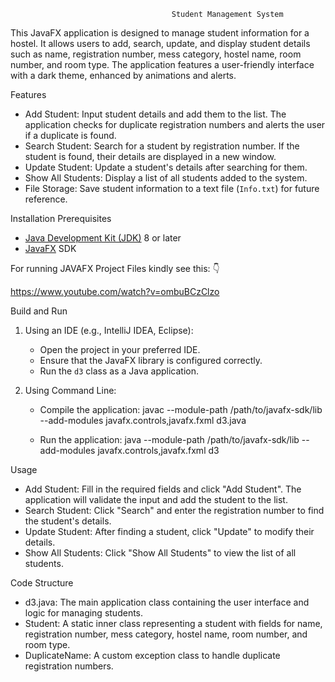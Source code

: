                                         Student Management System

This JavaFX application is designed to manage student information for a hostel. It allows users to add, search, update, and display student details such as name, registration number, mess category, hostel name, room number, and room type. The application features a user-friendly interface with a dark theme, enhanced by animations and alerts.

Features

- Add Student: Input student details and add them to the list. The application checks for duplicate registration numbers and alerts the user if a duplicate is found.
- Search Student: Search for a student by registration number. If the student is found, their details are displayed in a new window.
- Update Student: Update a student's details after searching for them.
- Show All Students: Display a list of all students added to the system.
- File Storage: Save student information to a text file (`Info.txt`) for future reference.

 Installation Prerequisites

- [Java Development Kit (JDK)](https://www.oracle.com/java/technologies/javase-downloads.html) 8 or later
- [JavaFX](https://openjfx.io/) SDK

For  running JAVAFX Project Files kindly see this: 👇

https://www.youtube.com/watch?v=ombuBCzClzo

Build and Run

1. Using an IDE (e.g., IntelliJ IDEA, Eclipse):

   - Open the project in your preferred IDE.
   - Ensure that the JavaFX library is configured correctly.
   - Run the `d3` class as a Java application.

2. Using Command Line:

   - Compile the application:  javac --module-path /path/to/javafx-sdk/lib --add-modules javafx.controls,javafx.fxml d3.java


   - Run the application:  java --module-path /path/to/javafx-sdk/lib --add-modules javafx.controls,javafx.fxml d3
     

 Usage

- Add Student: Fill in the required fields and click "Add Student". The application will validate the input and add the student to the list.
- Search Student: Click "Search" and enter the registration number to find the student's details.
- Update Student: After finding a student, click "Update" to modify their details.
- Show All Students: Click "Show All Students" to view the list of all students.

Code Structure

- d3.java: The main application class containing the user interface and logic for managing students.
- Student: A static inner class representing a student with fields for name, registration number, mess category, hostel name, room number, and room type.
- DuplicateName: A custom exception class to handle duplicate registration numbers.



